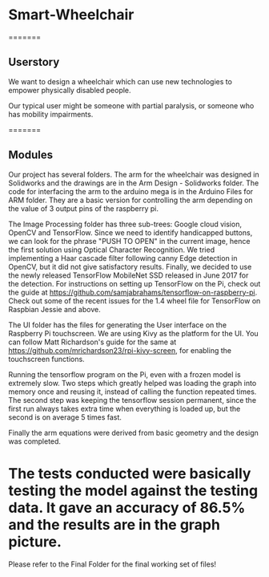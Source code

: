 # Smart-Wheelchair


=======
## Userstory
We want to design a wheelchair which can use new technologies to empower physically disabled people. 

Our typical user might be someone with partial paralysis, or someone who has mobility impairments. 

=======
## Modules

Our project has several folders. The arm for the wheelchair was designed in Solidworks and the drawings are in the Arm Design - Solidworks folder. The code for interfacing the arm to the arduino mega is in the Arduino Files for ARM folder. They are a basic version for controlling the arm depending on the value of 3 output pins of the raspberry pi.

The Image Processing folder has three sub-trees: Google cloud vision, OpenCV and TensorFlow. Since we need to identify handicapped buttons, we can look for the phrase "PUSH TO OPEN" in the current image, hence the first solution using Optical Character Recognition. We tried implementing a Haar cascade filter following canny Edge detection in OpenCV, but it did not give satisfactory results. Finally, we decided to use the newly released TensorFlow MobileNet SSD released in June 2017 for the detection. For instructions on setting up TensorFlow on the Pi, check out the guide at https://github.com/samjabrahams/tensorflow-on-raspberry-pi. Check out some of the recent issues for the 1.4 wheel file for TensorFlow on Raspbian Jessie and above. 

The UI folder has the files for generating the User interface on the Raspberry Pi touchscreen. We are using Kivy as the platform for the UI. You can follow Matt Richardson's guide for the same at https://github.com/mrichardson23/rpi-kivy-screen, for enabling the touchscreen functions. 

Running the tensorflow program on the Pi, even with a frozen model is extremely slow. Two steps which greatly helped was loading the graph into memory once and reusing it, instead of calling the function repeated times. The second step was keeping the tensorflow session permanent, since the first run always takes extra time when everything is loaded up, but the second is on average 5 times fast. 

Finally the arm equations were derived from basic geometry and the design was completed.

The tests conducted were basically testing the model against the testing data. It gave an accuracy of 86.5% and the results are in the graph picture.
=======


Please refer to the Final Folder for the final working set of files!
